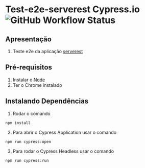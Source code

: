 # __Test-e2e-serverest Cypress.io__ ![GitHub Workflow Status](https://img.shields.io/github/workflow/status/Misaelreis/test-e2e-serverest/main)
## __Apresentação__ 
1. Teste e2e da aplicação [serverest](https://front.serverest.dev/)
## __Pré-requisitos__
1. Instalar o [Node](https://nodejs.org/pt-br/)
1. Ter o Chrome instalado

## __Instalando Dependências__
1. Rodar o comando 
```
npm install
```
2. Para abrir o Cypress Application usar o comando
```
npm run cypress:open
````

3. Para rodar o Cypress Headless usar o comando
```
npm run cypress:run
````
